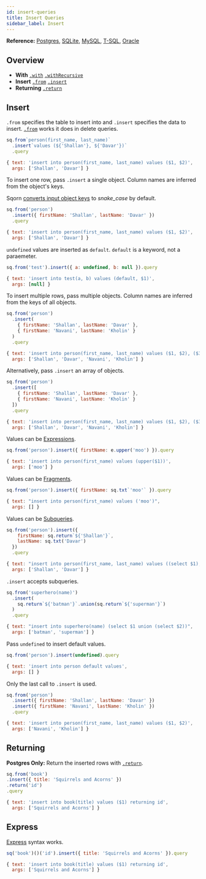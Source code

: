 ```yaml
---
id: insert-queries
title: Insert Queries
sidebar_label: Insert
---
```


**Reference:** [Postgres](https://www.postgresql.org/docs/current/sql-insert.html), [SQLite](https://www.sqlite.org/lang_insert.html), 
[MySQL](https://dev.mysql.com/doc/refman/en/insert.html), [T-SQL](https://docs.microsoft.com/en-us/sql/t-sql/statements/insert-transact-sql), [Oracle](https://docs.oracle.com/database/121/SQLRF/statements_9015.htm)

## Overview

* **With** [`.with`](select-queries#with) [`.withRecursive`](select-queries#recursive-ctes)
* **Insert** [`.from`](#insert) [`.insert`](#insert)
* **Returning** [`.return`](#returning)

## Insert

`.from` specifies the table to insert into and `.insert` specifies the data to insert. [`.from`](#from-1) works it does in delete queries.

```js
sq.from`person(first_name, last_name)`
  .insert`values (${'Shallan'}, ${'Davar'})`
  .query

{ text: 'insert into person(first_name, last_name) values ($1, $2)',
  args: ['Shallan', 'Davar'] }
```

To insert one row, pass `.insert` a single object. Column names are inferred from the object's keys.

Sqorn [converts input object keys](#map-input-keys) to *snake_case* by default.

```js
sq.from('person')
  .insert({ firstName: 'Shallan', lastName: 'Davar' })
  .query

{ text: 'insert into person(first_name, last_name) values ($1, $2)',
  args: ['Shallan', 'Davar'] }
```

`undefined` values are inserted as `default`. `default` is a keyword, not a paraemeter.

```js
sq.from('test').insert({ a: undefined, b: null }).query

{ text: 'insert into test(a, b) values (default, $1)',
  args: [null] }
```

To insert multiple rows, pass multiple objects. Column names are inferred from the keys of all objects.

```js
sq.from('person')
  .insert(
    { firstName: 'Shallan', lastName: 'Davar' },
    { firstName: 'Navani', lastName: 'Kholin' }
  )
  .query

{ text: 'insert into person(first_name, last_name) values ($1, $2), ($3, $4)',
  args: ['Shallan', 'Davar', 'Navani', 'Kholin'] }
```

Alternatively, pass `.insert` an array of objects.

```js
sq.from('person')
  .insert([
    { firstName: 'Shallan', lastName: 'Davar' },
    { firstName: 'Navani', lastName: 'Kholin' }
  ])
  .query

{ text: 'insert into person(first_name, last_name) values ($1, $2), ($3, $4)',
  args: ['Shallan', 'Davar', 'Navani', 'Kholin'] }
```

Values can be [Expressions](expressions).

```js
sq.from('person').insert({ firstName: e.upper('moo') }).query

{ text: 'insert into person(first_name) values (upper($1))',
  args: ['moo'] }
```

Values can be [Fragments](manual-queries#fragments).

```js
sq.from('person').insert({ firstName: sq.txt`'moo'` }).query

{ text: "insert into person(first_name) values ('moo')",
  args: [] }
```

Values can be [Subqueries](manual-queries#subqueries).

```js
sq.from('person').insert({
    firstName: sq.return`${'Shallan'}`,
    lastName: sq.txt('Davar')
  })
  .query

{ text: "insert into person(first_name, last_name) values ((select $1), $2)",
  args: ['Shallan', 'Davar'] }
```

`.insert` accepts subqueries.

```js
sq.from('superhero(name)')
  .insert(
    sq.return`${'batman'}`.union(sq.return`${'superman'}`)
  )
  .query

{ text: "insert into superhero(name) (select $1 union (select $2))",
  args: ['batman', 'superman'] }
```

Pass `undefined` to insert default values.

```js
sq.from('person').insert(undefined).query

{ text: 'insert into person default values',
  args: [] }
```

Only the last call to `.insert` is used.

```js
sq.from('person')
  .insert({ firstName: 'Shallan', lastName: 'Davar' })
  .insert({ firstName: 'Navani', lastName: 'Kholin' })
  .query

{ text: 'insert into person(first_name, last_name) values ($1, $2)',
  args: ['Navani', 'Kholin'] }
```

## Returning

**Postgres Only:** Return the inserted rows with [`.return`](select-queries#select).

```js
sq.from('book')
.insert({ title: 'Squirrels and Acorns' })
.return('id')
.query

{ text: 'insert into book(title) values ($1) returning id',
  args: ['Squirrels and Acorns'] }
```

## Express

[Express](select-queries#express) syntax works.

```js
sq('book')()('id').insert({ title: 'Squirrels and Acorns' }).query

{ text: 'insert into book(title) values ($1) returning id',
  args: ['Squirrels and Acorns'] }
```